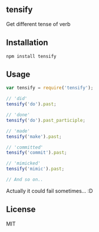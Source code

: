 ## tensify 

Get different tense of verb

## Installation

	npm install tensify

## Usage

```javascript
var tensify = require('tensify');

// 'did'
tensify('do').past;

// 'done'
tensify('do').past_participle;

// 'made'
tensify('make').past;

// 'committed'
tensify('commit').past;

// 'mimicked'
tensify('mimic').past;

// And so on..
```

Actually it could fail sometimes... :D

## License

MIT
